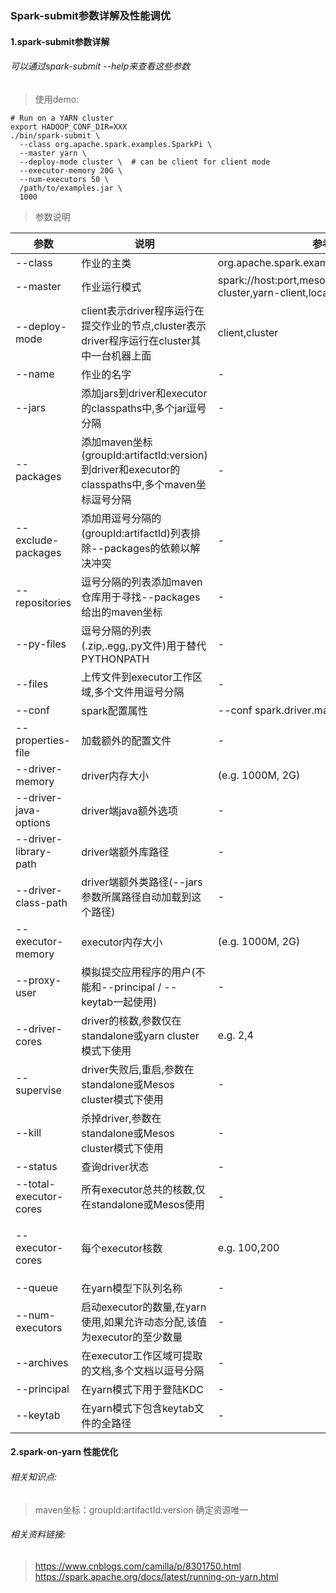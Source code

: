 ### Spark-submit参数详解及性能调优

#### 1.spark-submit参数详解
###### 可以通过spark-submit --help来查看这些参数

> 使用demo:
````
# Run on a YARN cluster
export HADOOP_CONF_DIR=XXX
./bin/spark-submit \
  --class org.apache.spark.examples.SparkPi \
  --master yarn \
  --deploy-mode cluster \  # can be client for client mode
  --executor-memory 20G \
  --num-executors 50 \
  /path/to/examples.jar \
  1000
````
> 参数说明
 
参数 | 说明 | 参考值 |默认值
--- |---|---|---
--class | 作业的主类 | org.apache.spark.examples.SparkPi|-
--master| 作业运行模式 |spark://host:port,mesos://host:port,yarn,yarn-cluster,yarn-client,local|-
--deploy-mode| client表示driver程序运行在提交作业的节点,cluster表示driver程序运行在cluster其中一台机器上面|client,cluster|-
--name| 作业的名字 |-|-
--jars| 添加jars到driver和executor的classpaths中,多个jar逗号分隔|-|-
--packages | 添加maven坐标(groupId:artifactId:version)到driver和executor的classpaths中,多个maven坐标逗号分隔|-|-
--exclude-packages |添加用逗号分隔的(groupId:artifactId)列表排除--packages的依赖以解决冲突|-|-
--repositories | 逗号分隔的列表添加maven仓库用于寻找--packages给出的maven坐标|-|-
--py-files| 逗号分隔的列表(.zip,.egg,.py文件)用于替代PYTHONPATH|-|-
--files |上传文件到executor工作区域,多个文件用逗号分隔|-|-
--conf |spark配置属性|--conf spark.driver.maxResultSize=4g|-|-
--properties-file|加载额外的配置文件|-|conf/spark-defaults.conf
--driver-memory|driver内存大小|(e.g. 1000M, 2G)|1024M
--driver-java-options|driver端java额外选项|-|-
--driver-library-path|driver端额外库路径|-|-
--driver-class-path|driver端额外类路径(--jars参数所属路径自动加载到这个路径)|-|-
--executor-memory|executor内存大小|(e.g. 1000M, 2G)|1G
--proxy-user|模拟提交应用程序的用户(不能和--principal / --keytab一起使用)|-|-
--driver-cores|driver的核数,参数仅在standalone或yarn cluster模式下使用|e.g. 2,4|1
--supervise|driver失败后,重启,参数在standalone或Mesos cluster模式下使用|-|-
--kill |杀掉driver,参数在standalone或Mesos cluster模式下使用|-|-
--status |查询driver状态|-|-
--total-executor-cores|所有executor总共的核数,仅在standalone或Mesos使用|-|-
--executor-cores|每个executor核数|e.g. 100,200|yarn模式为1,standalone模式为所有可用核数
--queue |在yarn模型下队列名称|-|default
--num-executors |启动executor的数量,在yarn使用,如果允许动态分配,该值为executor的至少数量|-|2
--archives |在executor工作区域可提取的文档,多个文档以逗号分隔|-|-
--principal |在yarn模式下用于登陆KDC|-|-
--keytab|在yarn模式下包含keytab文件的全路径|-|-


#### 2.spark-on-yarn 性能优化



###### 相关知识点:
> maven坐标：groupId:artifactId:version 确定资源唯一

###### 相关资料链接:
> https://www.cnblogs.com/camilla/p/8301750.html
> https://spark.apache.org/docs/latest/running-on-yarn.html
